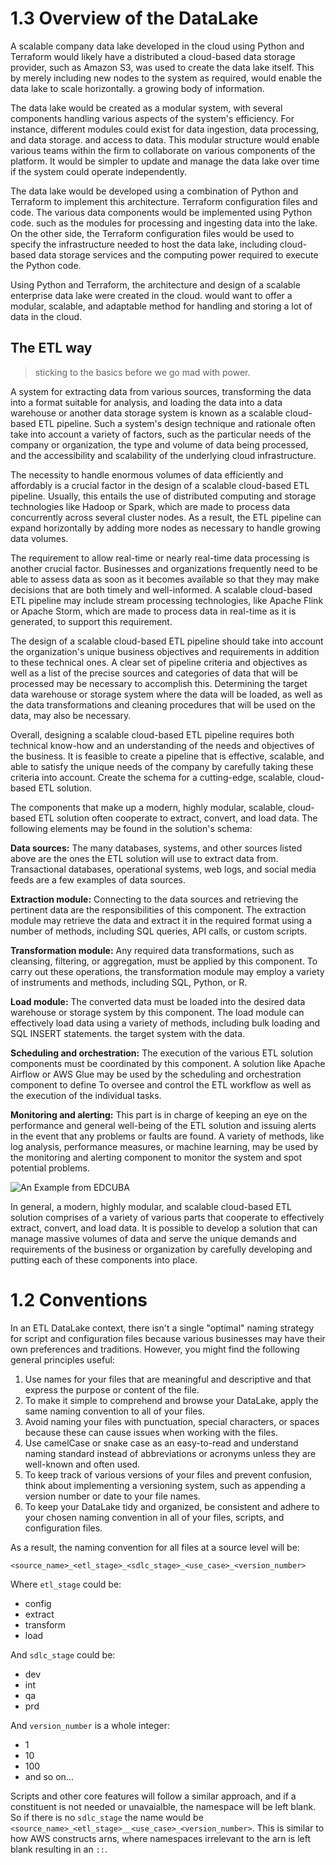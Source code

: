 # 1.3 Overview of the DataLake

A scalable company data lake developed in the cloud using Python and Terraform would likely have a distributed
a cloud-based data storage provider, such as Amazon S3, was used to create the data lake itself. This
by merely including new nodes to the system as required, would enable the data lake to scale horizontally.
a growing body of information.

The data lake would be created as a modular system, with several components handling various aspects of the
system's efficiency. For instance, different modules could exist for data ingestion, data processing, and data storage.
and access to data. This modular structure would enable various teams within the firm to collaborate on various
components of the platform. It would be simpler to update and manage the data lake over time if the system could operate
independently.

The data lake would be developed using a combination of Python and Terraform to implement this architecture.
Terraform configuration files and code. The various data components would be implemented using Python code.
such as the modules for processing and ingesting data into the lake. On the other side, the Terraform configuration
files would be
used to specify the infrastructure needed to host the data lake, including cloud-based data storage services and
the computing power required to execute the Python code.

Using Python and Terraform, the architecture and design of a scalable enterprise data lake were created in the cloud.
would want to offer a modular, scalable, and adaptable method for handling and storing a lot of data in the
cloud.

## The ETL way

> sticking to the basics before we go mad with power.

A system for extracting data from various sources, transforming the data into a format suitable for analysis, and
loading the data into a data warehouse or another data storage system is known as a scalable cloud-based ETL pipeline.
Such a system's design technique and rationale often take into account a variety of factors, such as the particular
needs of the company or organization, the type and volume of data being processed, and the accessibility and scalability
of the underlying cloud infrastructure.

The necessity to handle enormous volumes of data efficiently and affordably is a crucial factor in the design of a
scalable cloud-based ETL pipeline. Usually, this entails the use of distributed computing and storage technologies like
Hadoop or Spark, which are made to process data concurrently across several cluster nodes. As a result, the ETL pipeline
can expand horizontally by adding more nodes as necessary to handle growing data volumes.

The requirement to allow real-time or nearly real-time data processing is another crucial factor. Businesses and
organizations frequently need to be able to assess data as soon as it becomes available so that they may make decisions
that are both timely and well-informed. A scalable cloud-based ETL pipeline may include stream processing technologies,
like Apache Flink or Apache Storm, which are made to process data in real-time as it is generated, to support this
requirement.

The design of a scalable cloud-based ETL pipeline should take into account the organization's unique business objectives
and requirements in addition to these technical ones. A clear set of pipeline criteria and objectives as well as a list
of the precise sources and categories of data that will be processed may be necessary to accomplish this. Determining
the target data warehouse or storage system where the data will be loaded, as well as the data transformations and
cleaning procedures that will be used on the data, may also be necessary.

Overall, designing a scalable cloud-based ETL pipeline requires both technical know-how and an understanding of the
needs and objectives of the business. It is feasible to create a pipeline that is effective, scalable, and able to
satisfy the unique needs of the company by carefully taking these criteria into account.
Create the schema for a cutting-edge, scalable, cloud-based ETL solution.

The components that make up a modern, highly modular, scalable, cloud-based ETL solution often cooperate to extract,
convert, and load data. The following elements may be found in the solution's schema:

**Data sources:**
The many databases, systems, and other sources listed above are the ones the ETL solution will use to extract data from.
Transactional databases, operational systems, web logs, and social media feeds are a few examples of data sources.

**Extraction module:**
Connecting to the data sources and retrieving the pertinent data are the responsibilities of this component.
The extraction module may retrieve the data and extract it in the required format using a number of methods, including
SQL queries, API calls, or custom scripts.

**Transformation module:**
Any required data transformations, such as cleansing, filtering, or aggregation, must be applied by this component. To
carry out these operations, the transformation module may employ a variety of instruments and methods, including SQL,
Python, or R.

**Load module:**
The converted data must be loaded into the desired data warehouse or storage system by this component. The load module
can effectively load data using a variety of methods, including bulk loading and SQL INSERT statements.
the target system with the data.

**Scheduling and orchestration:**
The execution of the various ETL solution components must be coordinated by this component. A solution like Apache
Airflow or AWS Glue may be used by the scheduling and orchestration component to define
To oversee and control the ETL workflow as well as the execution of the individual tasks.

**Monitoring and alerting:**
This part is in charge of keeping an eye on the performance and general well-being of the ETL solution and issuing
alerts in the event that any problems or faults are found. A variety of methods, like log analysis, performance
measures, or machine learning, may be used by the monitoring and alerting component to monitor the system and spot
potential problems.

![An Example from EDCUBA](https://cdn.educba.com/academy/wp-content/uploads/2019/12/Data-Lake.png.webp)

In general, a modern, highly modular, and scalable cloud-based ETL solution comprises of a variety of various parts that
cooperate to effectively extract, convert, and load data. It is possible to develop a solution that can manage massive
volumes of data and serve the unique demands and requirements of the business or organization by carefully developing
and putting each of these components into place.

# 1.2 Conventions

In an ETL DataLake context, there isn't a single "optimal" naming strategy for script and configuration files because
various businesses may have their own preferences and traditions. However, you might find the following general
principles useful:

1. Use names for your files that are meaningful and descriptive and that express the purpose or content of the file.
2. To make it simple to comprehend and browse your DataLake, apply the same naming convention to all of your files.
3. Avoid naming your files with punctuation, special characters, or spaces because these can cause issues when working
   with the files.
4. Use camelCase or snake case as an easy-to-read and understand naming standard instead of abbreviations or acronyms
   unless they are well-known and often used.
5. To keep track of various versions of your files and prevent confusion, think about implementing a versioning system,
   such as appending a version number or date to your file names.
6. To keep your DataLake tidy and organized, be consistent and adhere to your chosen naming convention in all of your
   files, scripts, and configuration files.

As a result, the naming convention for all files at a source level will be:

```
<source_name>_<etl_stage>_<sdlc_stage>_<use_case>_<version_number>
```

Where `etl_stage` could be:

- config
- extract
- transform
- load

And `sdlc_stage` could be:

- dev
- int
- qa
- prd

And `version_number` is a whole integer:

- 1
- 10
- 100
- and so on...

Scripts and other core features will follow a similar approach, and if a constituent is not needed or unavaialble, the
namespace will
be left blank. So if there is no `sdlc_stage` the name would
be `<source_name>_<etl_stage>__<use_case>_<version_number>`.
This is similar to how AWS constructs arns, where namespaces irrelevant to the arn is left blank resulting in an `::`.
